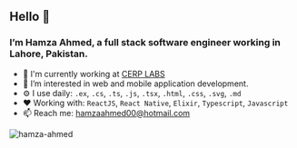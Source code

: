 ## Hello 👋 
### I’m Hamza Ahmed, a full stack software engineer working in Lahore, Pakistan.

- 🏢 I'm currently working at [CERP LABS](https://www.cerp.org.pk/labs/)
- 👀 I’m interested in web and mobile application development. 
- ⚙️ I use daily: `.ex`, `.cs`, `.ts`, `.js`, `.tsx`, `.html`, `.css`, `.svg`, `.md`
- ❤ Working with: `ReactJS`, `React Native`, `Elixir`, `Typescript`, `Javascript`
- 📫 Reach me: hamzaahmed00@hotmail.com

<p align="left"> <img src="http://komarev.com/ghpvc/?username=hmzahmed&style=flat&color=blueviolet" alt="hamza-ahmed"/> </p>
